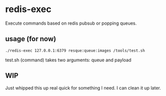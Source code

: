 # redis-exec

Execute commands based on redis pubsub or popping queues.

## usage (for now)

```
./redis-exec 127.0.0.1:6379 resque:queue:images /tools/test.sh
```

test.sh (command) takes two arguments: queue and payload

## WIP

Just whipped this up real quick for something I need. I can clean it up later.
